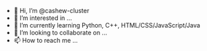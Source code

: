 - 👋 Hi, I’m @cashew-cluster
- 👀 I’m interested in ...
- 🌱 I’m currently learning Python, C++, HTML/CSS/JavaScript/Java
- 💞️ I’m looking to collaborate on ...
- 📫 How to reach me ...

<!---
cashew-cluster/cashew-cluster is a ✨ special ✨ repository because its `README.md` (this file) appears on your GitHub profile.
You can click the Preview link to take a look at your changes.
--->
